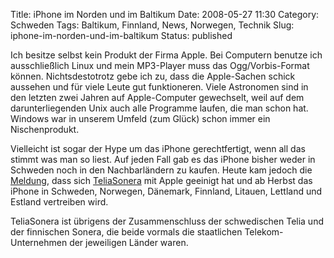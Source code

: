 Title: iPhone im Norden und im Baltikum
Date: 2008-05-27 11:30
Category: Schweden
Tags: Baltikum, Finnland, News, Norwegen, Technik
Slug: iphone-im-norden-und-im-baltikum
Status: published

Ich besitze selbst kein Produkt der Firma Apple. Bei Computern benutze
ich ausschließlich Linux und mein MP3-Player muss das Ogg/Vorbis-Format
können. Nichtsdestotrotz gebe ich zu, dass die Apple-Sachen schick
aussehen und für viele Leute gut funktioneren. Viele Astronomen sind in
den letzten zwei Jahren auf Apple-Computer gewechselt, weil auf dem
darunterliegenden Unix auch alle Programme laufen, die man schon hat.
Windows war in unserem Umfeld (zum Glück) schon immer ein
Nischenprodukt.

Vielleicht ist sogar der Hype um das iPhone gerechtfertigt, wenn all das
stimmt was man so liest. Auf jeden Fall gab es das iPhone bisher weder
in Schweden noch in den Nachbarländern zu kaufen. Heute kam jedoch die
[Meldung](http://www.dn.se/DNet/jsp/polopoly.jsp?d=3130&a=773655), dass
sich [TeliaSonera](http://de.wikipedia.org/wiki/TeliaSonera) mit Apple
geeinigt hat und ab Herbst das iPhone in Schweden, Norwegen, Dänemark,
Finnland, Litauen, Lettland und Estland vertreiben wird.

TeliaSonera ist übrigens der Zusammenschluss der schwedischen Telia und
der finnischen Sonera, die beide vormals die staatlichen
Telekom-Unternehmen der jeweiligen Länder waren.

